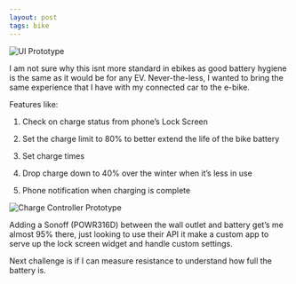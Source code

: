 ```yaml
---
layout: post
tags: bike
---
```



![UI Prototype](https://michaelmassie.com/assets/img/UIController2.png)

I am not sure why this isnt more standard in ebikes as good battery hygiene is the same as it would be for any EV. Never-the-less, I wanted to bring the same experience that I have with my connected car to the e-bike.

Features like:

1) Check on charge status from phone’s Lock Screen

2) Set the charge limit to 80% to better extend the life of the bike battery

3) Set charge times

4) Drop charge down to 40% over the winter when it’s less in use

5) Phone notification when charging is complete


![Charge Controller Prototype](https://michaelmassie.com/assets/img/chargeController.jpeg)

Adding a Sonoff (POWR316D) between the  wall outlet and battery get’s me almost 95% there, just looking to use their API it make a custom app to serve up the lock screen widget and handle custom settings.

Next challenge is if I can measure resistance to understand how full the battery is. 
